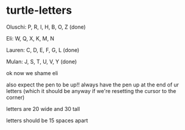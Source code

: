 # turtle-letters
Oluschi: P, R, I, H, B, O, Z (done)

Eli: W, Q, X, K, M, N

Lauren: C, D, E, F, G, L (done)

Mulan: J, S, T, U, V, Y (done)

ok now we shame eli

also expect the pen to be up!! always have the pen up at the end of ur letters (which it should be anyway if we're resetting the cursor to the corner)

letters are 20 wide and 30 tall

letters should be 15 spaces apart
